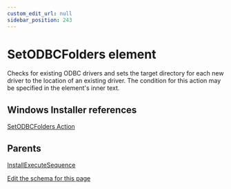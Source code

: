 ```yaml
---
custom_edit_url: null
sidebar_position: 243
---
```

# SetODBCFolders element
Checks for existing ODBC drivers and sets the target directory for each new driver to the location of an existing driver. The condition for this action may be specified in the element's inner text.

## Windows Installer references
[SetODBCFolders Action](https://docs.microsoft.com/en-us/windows/win32/msi/setodbcfolders-action)

## Parents
[InstallExecuteSequence](installexecutesequence.md)

[Edit the schema for this page](https://github.com/wixtoolset/web/blob/master/src/xsd4/wix.xsd)
